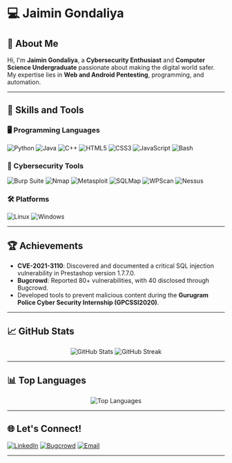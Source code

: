 # 💻 Jaimin Gondaliya


## 🌟 About Me
Hi, I'm **Jaimin Gondaliya**, a **Cybersecurity Enthusiast** and **Computer Science Undergraduate** passionate about making the digital world safer. My expertise lies in **Web and Android Pentesting**, programming, and automation.

---

## 🔧 Skills and Tools
### 🖥️ Programming Languages
![Python](https://img.shields.io/badge/-Python-3776AB?logo=python&logoColor=white&style=for-the-badge)
![Java](https://img.shields.io/badge/-Java-007396?logo=java&logoColor=white&style=for-the-badge)
![C++](https://img.shields.io/badge/-C++-00599C?logo=c%2B%2B&logoColor=white&style=for-the-badge)
![HTML5](https://img.shields.io/badge/-HTML5-E34F26?logo=html5&logoColor=white&style=for-the-badge)
![CSS3](https://img.shields.io/badge/-CSS3-1572B6?logo=css3&logoColor=white&style=for-the-badge)
![JavaScript](https://img.shields.io/badge/-JavaScript-F7DF1E?logo=javascript&logoColor=black&style=for-the-badge)
![Bash](https://img.shields.io/badge/-Bash-4EAA25?logo=gnu-bash&logoColor=white&style=for-the-badge)

### 🔐 Cybersecurity Tools
![Burp Suite](https://img.shields.io/badge/-Burp_Suite-FF5733?logo=burpsuite&logoColor=white&style=for-the-badge)
![Nmap](https://img.shields.io/badge/-Nmap-0078D7?logo=nmap&logoColor=white&style=for-the-badge)
![Metasploit](https://img.shields.io/badge/-Metasploit-AC232A?logo=metasploit&logoColor=white&style=for-the-badge)
![SQLMap](https://img.shields.io/badge/-SQLMap-000000?logo=sqlite&logoColor=white&style=for-the-badge)
![WPScan](https://img.shields.io/badge/-WPScan-21759B?logo=wordpress&logoColor=white&style=for-the-badge)
![Nessus](https://img.shields.io/badge/-Nessus-00979D?logo=tenable&logoColor=white&style=for-the-badge)

### 🛠️ Platforms
![Linux](https://img.shields.io/badge/-Linux-FCC624?logo=linux&logoColor=black&style=for-the-badge)
![Windows](https://img.shields.io/badge/-Windows-0078D6?logo=windows&logoColor=white&style=for-the-badge)

---

## 🏆 Achievements
- **CVE-2021-3110**: Discovered and documented a critical SQL injection vulnerability in Prestashop version 1.7.7.0.
- **Bugcrowd**: Reported 80+ vulnerabilities, with 40 disclosed through Bugcrowd.
- Developed tools to prevent malicious content during the **Gurugram Police Cyber Security Internship (GPCSSI2020)**.

---

## 📈 GitHub Stats
<p align="center">
  <img src="https://github-readme-stats.vercel.app/api?username=jaimin07&show_icons=true&theme=radical" alt="GitHub Stats" />
  <img src="https://github-readme-streak-stats.herokuapp.com/?user=jaimin07&theme=radical" alt="GitHub Streak" />
</p>

---

## 📊 Top Languages
<p align="center">
  <img src="https://github-readme-stats.vercel.app/api/top-langs/?username=jaimin07&layout=compact&theme=radical" alt="Top Languages" />
</p>

---

## 🌐 Let's Connect!
[![LinkedIn](https://img.shields.io/badge/-LinkedIn-0077B5?logo=linkedin&logoColor=white&style=for-the-badge)](https://www.linkedin.com/in/jaimin07)
[![Bugcrowd](https://img.shields.io/badge/-Bugcrowd-FF6C37?logo=bugcrowd&logoColor=white&style=for-the-badge)](https://bugcrowd.com/jaimin07)
[![Email](https://img.shields.io/badge/-Email-D14836?logo=gmail&logoColor=white&style=for-the-badge)](mailto:gondaliyajaimin797@gmail.com)

---


